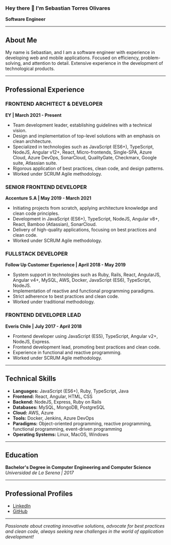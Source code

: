### Hey there 👋 I'm Sebastian Torres Olivares
**Software Engineer**

---

## About Me

My name is Sebastian, and I am a software engineer with experience in developing web and mobile applications. Focused on efficiency, problem-solving, and attention to detail. Extensive experience in the development of technological products.

---

## Professional Experience

### FRONTEND ARCHITECT & DEVELOPER
**EY | March 2021 - Present**
- Team development leader, establishing guidelines with a technical vision.
- Design and implementation of top-level solutions with an emphasis on clean architecture.
- Specialized in technologies such as JavaScript (ES6+), TypeScript, NodeJS, Angular v12+, React, Micro-frontends, Single-SPA, Azure Cloud, Azure DevOps, SonarCloud, QualityGate, Checkmarx, Google suite, Atlassian suite.
- Rigorous application of best practices, clean code, and design patterns.
- Worked under SCRUM Agile methodology.

### SENIOR FRONTEND DEVELOPER
**Accenture S.A | May 2019 - March 2021**
- Initiating projects from scratch, applying architecture knowledge and clean code principles.
- Development in JavaScript (ES6+), TypeScript, NodeJS, Angular v8+, React, Bamboo (Atlassian), SonarCloud.
- Delivery of high-quality applications, focusing on best practices and clean code.
- Worked under SCRUM Agile methodology.

### FULLSTACK DEVELOPER
**Follow Up Customer Experience | April 2018 - May 2019**
- System support in technologies such as Ruby, Rails, React, AngularJS, Angular v4+, MySQL, AWS, Docker, JavaScript (ES6), TypeScript, NodeJS.
- Implementation of reactive and functional programming paradigms.
- Strict adherence to best practices and clean code.
- Worked under traditional methodology.

### FRONTEND DEVELOPER LEAD
**Everis Chile | July 2017 - April 2018**
- Frontend developer using JavaScript (ES5), TypeScript, Angular v2+, NodeJS, Express.
- Frontend development lead, promoting best practices and clean code.
- Experience in functional and reactive programming.
- Worked under SCRUM Agile methodology.

---

## Technical Skills
- **Languages:** JavaScript (ES6+), Ruby, TypeScript, Java
- **Frontend:** React, Angular, HTML, CSS
- **Backend:** NodeJS, Express, Ruby on Rails
- **Databases:** MySQL, MongoDB, PostgreSQL
- **Cloud:** AWS, Azure
- **Tools:** Docker, Jenkins, Azure DevOps
- **Paradigms:** Object-oriented programming, reactive programming, functional programming, event-driven programming
- **Operating Systems:** Linux, MacOS, Windows

---

## Education

**Bachelor's Degree in Computer Engineering and Computer Science**
*Universidad de La Serena | 2017*

---

## Professional Profiles
- [LinkedIn](https://www.linkedin.com/in/storresoliv/)
- [GitHub](https://github.com/storresoliv)

---

*Passionate about creating innovative solutions, advocate for best practices and clean code, always seeking new challenges in the world of application development!*
